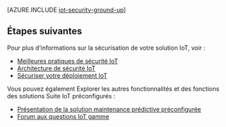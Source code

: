 <properties
 pageTitle="Sécurisation de votre Internet des objets notions fondamentales sur la | Microsoft Azure"
 description="Cet article décrit les fonctionnalités de sécurité intégrée de la Suite Microsoft Azure IoT"
 services=""
 suite="iot-suite"
 documentationCenter=""
 authors="YuriDio"
 manager="timlt"
 editor=""/>

<tags
 ms.service="iot-suite"
 ms.devlang="na"
 ms.topic="article"
 ms.tgt_pltfrm="na"
 ms.workload="na"
 ms.date="08/16/2016"
 ms.author="yurid"/>

[AZURE.INCLUDE [iot-security-ground-up](../../includes/iot-security-ground-up.md)]

## <a name="next-steps"></a>Étapes suivantes

Pour plus d’informations sur la sécurisation de votre solution IoT, voir :

- [Meilleures pratiques de sécurité IoT][lnk-security-best-practices]
- [Architecture de sécurité IoT][lnk-security-architecture]
- [Sécuriser votre déploiement IoT][lnk-security-deployment]

[lnk-security-best-practices]: iot-security-best-practices.md
[lnk-security-architecture]: iot-security-architecture.md
[lnk-security-deployment]: iot-suite-security-deployment.md

Vous pouvez également Explorer les autres fonctionnalités et des fonctions des solutions Suite IoT préconfigurés :

- [Présentation de la solution maintenance prédictive préconfigurée][lnk-predictive-overview]
- [Forum aux questions IoT gamme][lnk-faq]

[lnk-predictive-overview]: iot-suite-predictive-overview.md
[lnk-faq]: iot-suite-faq.md
